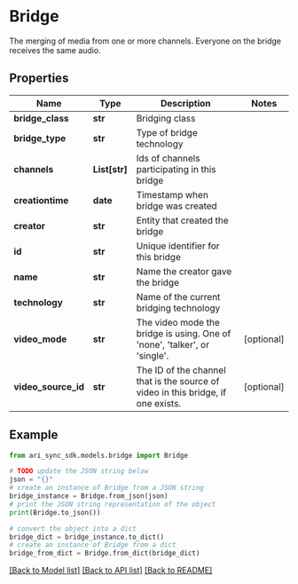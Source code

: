 # Bridge

The merging of media from one or more channels.  Everyone on the bridge receives the same audio.

## Properties

Name | Type | Description | Notes
------------ | ------------- | ------------- | -------------
**bridge_class** | **str** | Bridging class | 
**bridge_type** | **str** | Type of bridge technology | 
**channels** | **List[str]** | Ids of channels participating in this bridge | 
**creationtime** | **date** | Timestamp when bridge was created | 
**creator** | **str** | Entity that created the bridge | 
**id** | **str** | Unique identifier for this bridge | 
**name** | **str** | Name the creator gave the bridge | 
**technology** | **str** | Name of the current bridging technology | 
**video_mode** | **str** | The video mode the bridge is using. One of &#39;none&#39;, &#39;talker&#39;, or &#39;single&#39;. | [optional] 
**video_source_id** | **str** | The ID of the channel that is the source of video in this bridge, if one exists. | [optional] 

## Example

```python
from ari_sync_sdk.models.bridge import Bridge

# TODO update the JSON string below
json = "{}"
# create an instance of Bridge from a JSON string
bridge_instance = Bridge.from_json(json)
# print the JSON string representation of the object
print(Bridge.to_json())

# convert the object into a dict
bridge_dict = bridge_instance.to_dict()
# create an instance of Bridge from a dict
bridge_from_dict = Bridge.from_dict(bridge_dict)
```
[[Back to Model list]](../README.md#documentation-for-models) [[Back to API list]](../README.md#documentation-for-api-endpoints) [[Back to README]](../README.md)


